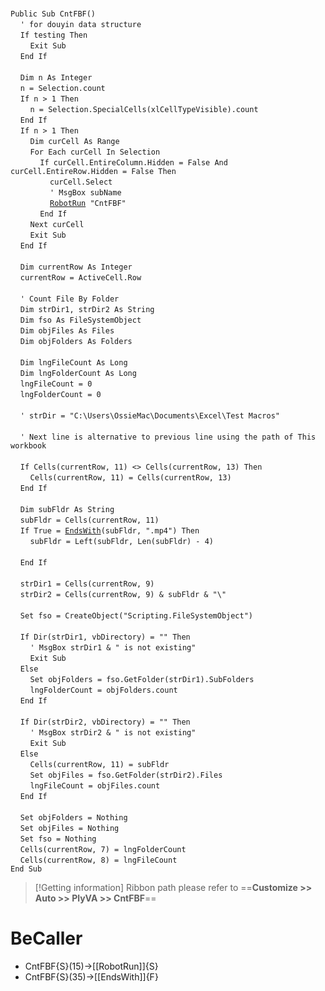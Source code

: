 &nbsp;  &nbsp;  &nbsp;  &nbsp;  
`Public Sub CntFBF()`  
&nbsp;&nbsp;&nbsp;&nbsp;`' for douyin data structure`  
&nbsp;&nbsp;&nbsp;&nbsp;`If testing Then`  
&nbsp;&nbsp;&nbsp;&nbsp;&nbsp;&nbsp;&nbsp;&nbsp;`Exit Sub`  
&nbsp;&nbsp;&nbsp;&nbsp;`End If`  
&nbsp;  &nbsp;  &nbsp;  &nbsp;  
&nbsp;&nbsp;&nbsp;&nbsp;`Dim n As Integer`  
&nbsp;&nbsp;&nbsp;&nbsp;`n = Selection.count`  
&nbsp;&nbsp;&nbsp;&nbsp;`If n > 1 Then`  
&nbsp;&nbsp;&nbsp;&nbsp;&nbsp;&nbsp;&nbsp;&nbsp;`n = Selection.SpecialCells(xlCellTypeVisible).count`  
&nbsp;&nbsp;&nbsp;&nbsp;`End If`  
&nbsp;&nbsp;&nbsp;&nbsp;`If n > 1 Then`  
&nbsp;&nbsp;&nbsp;&nbsp;&nbsp;&nbsp;&nbsp;&nbsp;`Dim curCell As Range`  
&nbsp;&nbsp;&nbsp;&nbsp;&nbsp;&nbsp;&nbsp;&nbsp;`For Each curCell In Selection`  
&nbsp;&nbsp;&nbsp;&nbsp;&nbsp;&nbsp;&nbsp;&nbsp;&nbsp;&nbsp;&nbsp;&nbsp;`If curCell.EntireColumn.Hidden = False And curCell.EntireRow.Hidden = False Then`  
&nbsp;&nbsp;&nbsp;&nbsp;&nbsp;&nbsp;&nbsp;&nbsp;&nbsp;&nbsp;&nbsp;&nbsp;&nbsp;&nbsp;&nbsp;&nbsp;`curCell.Select`  
&nbsp;&nbsp;&nbsp;&nbsp;&nbsp;&nbsp;&nbsp;&nbsp;&nbsp;&nbsp;&nbsp;&nbsp;&nbsp;&nbsp;&nbsp;&nbsp;`' MsgBox subName`  
&nbsp;&nbsp;&nbsp;&nbsp;&nbsp;&nbsp;&nbsp;&nbsp;&nbsp;&nbsp;&nbsp;&nbsp;&nbsp;&nbsp;&nbsp;&nbsp;[`RobotRun`](RobotRun)` "CntFBF"`  
&nbsp;&nbsp;&nbsp;&nbsp;&nbsp;&nbsp;&nbsp;&nbsp;&nbsp;&nbsp;&nbsp;&nbsp;`End If`  
&nbsp;&nbsp;&nbsp;&nbsp;&nbsp;&nbsp;&nbsp;&nbsp;`Next curCell`  
&nbsp;&nbsp;&nbsp;&nbsp;&nbsp;&nbsp;&nbsp;&nbsp;`Exit Sub`  
&nbsp;&nbsp;&nbsp;&nbsp;`End If`  
&nbsp;  &nbsp;  &nbsp;  &nbsp;  
&nbsp;&nbsp;&nbsp;&nbsp;`Dim currentRow As Integer`  
&nbsp;&nbsp;&nbsp;&nbsp;`currentRow = ActiveCell.Row`  
&nbsp;  &nbsp;  &nbsp;  &nbsp;  
&nbsp;&nbsp;&nbsp;&nbsp;`' Count File By Folder`  
&nbsp;&nbsp;&nbsp;&nbsp;`Dim strDir1, strDir2 As String`  
&nbsp;&nbsp;&nbsp;&nbsp;`Dim fso As FileSystemObject`  
&nbsp;&nbsp;&nbsp;&nbsp;`Dim objFiles As Files`  
&nbsp;&nbsp;&nbsp;&nbsp;`Dim objFolders As Folders`  
&nbsp;  &nbsp;  &nbsp;  &nbsp;  
&nbsp;&nbsp;&nbsp;&nbsp;`Dim lngFileCount As Long`  
&nbsp;&nbsp;&nbsp;&nbsp;`Dim lngFolderCount As Long`  
&nbsp;&nbsp;&nbsp;&nbsp;`lngFileCount = 0`  
&nbsp;&nbsp;&nbsp;&nbsp;`lngFolderCount = 0`  
&nbsp;  &nbsp;  &nbsp;  &nbsp;  
&nbsp;&nbsp;&nbsp;&nbsp;`' strDir = "C:\Users\OssieMac\Documents\Excel\Test Macros"`  
&nbsp;  &nbsp;  &nbsp;  &nbsp;  
&nbsp;&nbsp;&nbsp;&nbsp;`' Next line is alternative to previous line using the path of This workbook`  
&nbsp;  &nbsp;  &nbsp;  &nbsp;  
&nbsp;&nbsp;&nbsp;&nbsp;`If Cells(currentRow, 11) <> Cells(currentRow, 13) Then`  
&nbsp;&nbsp;&nbsp;&nbsp;&nbsp;&nbsp;&nbsp;&nbsp;`Cells(currentRow, 11) = Cells(currentRow, 13)`  
&nbsp;&nbsp;&nbsp;&nbsp;`End If`  
&nbsp;  &nbsp;  &nbsp;  &nbsp;  
&nbsp;&nbsp;&nbsp;&nbsp;`Dim subFldr As String`  
&nbsp;&nbsp;&nbsp;&nbsp;`subFldr = Cells(currentRow, 11)`  
&nbsp;&nbsp;&nbsp;&nbsp;`If True = `[`EndsWith`](EndsWith)`(subFldr, ".mp4") Then`  
&nbsp;&nbsp;&nbsp;&nbsp;&nbsp;&nbsp;&nbsp;&nbsp;`subFldr = Left(subFldr, Len(subFldr) - 4)`  
&nbsp;  &nbsp;  &nbsp;  &nbsp;  
&nbsp;&nbsp;&nbsp;&nbsp;`End If`  
&nbsp;  &nbsp;  &nbsp;  &nbsp;  
&nbsp;&nbsp;&nbsp;&nbsp;`strDir1 = Cells(currentRow, 9)`  
&nbsp;&nbsp;&nbsp;&nbsp;`strDir2 = Cells(currentRow, 9) & subFldr & "\"`  
&nbsp;  &nbsp;  &nbsp;  &nbsp;  
&nbsp;&nbsp;&nbsp;&nbsp;`Set fso = CreateObject("Scripting.FileSystemObject")`  
&nbsp;  &nbsp;  &nbsp;  &nbsp;  
&nbsp;&nbsp;&nbsp;&nbsp;`If Dir(strDir1, vbDirectory) = "" Then`  
&nbsp;&nbsp;&nbsp;&nbsp;&nbsp;&nbsp;&nbsp;&nbsp;`' MsgBox strDir1 & " is not existing"`  
&nbsp;&nbsp;&nbsp;&nbsp;&nbsp;&nbsp;&nbsp;&nbsp;`Exit Sub`  
&nbsp;&nbsp;&nbsp;&nbsp;`Else`  
&nbsp;&nbsp;&nbsp;&nbsp;&nbsp;&nbsp;&nbsp;&nbsp;`Set objFolders = fso.GetFolder(strDir1).SubFolders`  
&nbsp;&nbsp;&nbsp;&nbsp;&nbsp;&nbsp;&nbsp;&nbsp;`lngFolderCount = objFolders.count`  
&nbsp;&nbsp;&nbsp;&nbsp;`End If`  
&nbsp;  &nbsp;  &nbsp;  &nbsp;  
&nbsp;&nbsp;&nbsp;&nbsp;`If Dir(strDir2, vbDirectory) = "" Then`  
&nbsp;&nbsp;&nbsp;&nbsp;&nbsp;&nbsp;&nbsp;&nbsp;`' MsgBox strDir2 & " is not existing"`  
&nbsp;&nbsp;&nbsp;&nbsp;&nbsp;&nbsp;&nbsp;&nbsp;`Exit Sub`  
&nbsp;&nbsp;&nbsp;&nbsp;`Else`  
&nbsp;&nbsp;&nbsp;&nbsp;&nbsp;&nbsp;&nbsp;&nbsp;`Cells(currentRow, 11) = subFldr`  
&nbsp;&nbsp;&nbsp;&nbsp;&nbsp;&nbsp;&nbsp;&nbsp;`Set objFiles = fso.GetFolder(strDir2).Files`  
&nbsp;&nbsp;&nbsp;&nbsp;&nbsp;&nbsp;&nbsp;&nbsp;`lngFileCount = objFiles.count`  
&nbsp;&nbsp;&nbsp;&nbsp;`End If`  
&nbsp;  &nbsp;  &nbsp;  &nbsp;  
&nbsp;&nbsp;&nbsp;&nbsp;`Set objFolders = Nothing`  
&nbsp;&nbsp;&nbsp;&nbsp;`Set objFiles = Nothing`  
&nbsp;&nbsp;&nbsp;&nbsp;`Set fso = Nothing`  
&nbsp;&nbsp;&nbsp;&nbsp;`Cells(currentRow, 7) = lngFolderCount`  
&nbsp;&nbsp;&nbsp;&nbsp;`Cells(currentRow, 8) = lngFileCount`  
`End Sub`  


> [!Getting information]
> Ribbon path please refer to ==**Customize >> Auto >> PlyVA >> CntFBF**==


# BeCaller
- CntFBF{S}(15)->[[RobotRun]]{S}
- CntFBF{S}(35)->[[EndsWith]]{F}

